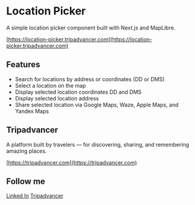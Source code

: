 # Location Picker

A simple location picker component built with Next.js and MapLibre.

[https://location-picker.tripadvancer.com](https://location-picker.tripadvancer.com)

## Features

- Search for locations by address or coordinates (DD or DMS)
- Select a location on the map
- Display selected location coordinates DD and DMS
- Display selected location address
- Share selected location via Google Maps, Waze, Apple Maps, and Yandex Maps

## Tripadvancer

A platform built by travelers — for discovering, sharing, and remembering amazing places.

[https://tripadvancer.com](https://tripadvancer.com)

## Follow me

[Linked In](https://www.linkedin.com/in/oskolsky)
[Tripadvancer](https://www.tripadvancer.com/users/oskolsky)
